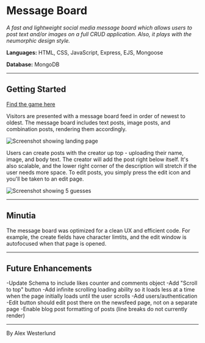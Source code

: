 # Message Board

*A fast and lightweight social media message board which allows users to post text and/or images on a full CRUD application. Also, it plays with the neumorphic design style.*

**Languages:** HTML, CSS, JavaScript, Express, EJS, Mongoose

**Database:** MongoDB

---

## Getting Started

[Find the game here](https://thawing-atoll-91455.herokuapp.com/newsfeed)

Visitors are presented with a message board feed in order of newest to oldest. The message board includes text posts, image posts, and combination posts, rendering them accordingly.

![Screenshot showing landing page](https://i.imgur.com/k51h35W.png)

Users can create posts with the creator up top - uploading their name, image, and body text. The creator will add the post right below itself. It's also scalable, and the lower right corner of the description will stretch if the user needs more space. To edit posts, you simply press the edit icon and you'll be taken to an edit page. 

![Screenshot showing 5 guesses](https://i.imgur.com/uvwGEr6.png)

---

## Minutia

The message board was optimized for a clean UX and efficient code. For example, the create fields have character limtits, and the edit window is autofocused when that page is opened.

---

## Future Enhancements

-Update Schema to include likes counter and comments object
-Add "Scroll to top" button
-Add infinite scrolling loading ability so it loads less at a time when the page initially loads until the user scrolls
-Add users/authentication
-Edit button should edit post there on the newsfeed page, not on a separate page
-Enable blog post formatting of posts (line breaks do not currently render)

---

By Alex Westerlund